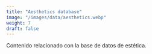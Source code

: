 ```yaml
---
title: "Aesthetics database"
image: "/images/data/aesthetics.webp"
weight: 7
draft: false
---
```


Contenido relacionado con la base de datos de estética.
